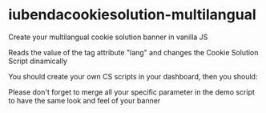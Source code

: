 # iubendacookiesolution-multilangual
Create your multilangual cookie solution banner in vanilla JS

Reads the value of the <HTML> tag attribute "lang" and changes the Cookie Solution Script dinamically 

You should create your own CS scripts in your dashboard, then you should:

<!-- replace XXX1 with the site_id from your specific iubenda embed code -->
<!-- replace XXX2 with the policy_id from your EN iubenda embed code -->
<!-- replace XXX3 with the policy_id from your IT iubenda embed code -->

Please don't forget to merge all your specific parameter in the demo script to have the same look and feel of your banner
